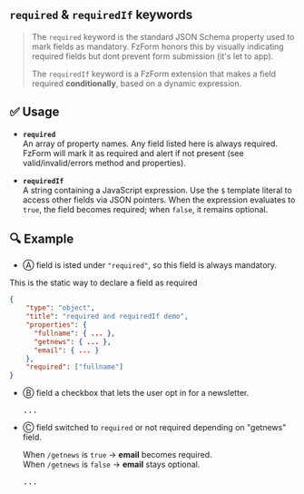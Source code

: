 ## `required` & `requiredIf` keywords

>The `required` keyword is the standard JSON Schema property used to mark fields as mandatory. 
>FzForm honors this by visually indicating required fields but dont prevent form submission (it's let to app).
>
>The `requiredIf` keyword is a FzForm extension that makes a field required **conditionally**, based on a dynamic expression.

## ✅ Usage

- **`required`**  
  An array of property names. Any field listed here is always required. 
  FzForm will mark it as required and alert if not present  (see valid/invalid/errors method and properties).

- **`requiredIf`**  
  A string containing a JavaScript expression. Use the `$` template literal to access other fields via JSON pointers. 
  When the expression evaluates to `true`, the field becomes required; when `false`, it remains optional.

## 🔍 Example

- Ⓐ field is isted under `"required"`, so this field is always mandatory.

This is the static way to declare a field as required
```json
{
    "type": "object",
    "title": "required and requiredIf demo",
    "properties": {
      "fullname": { ... },
      "getnews": { ... },
      "email": { ... }
    },
    "required": ["fullname"]
}
```

- Ⓑ field a checkbox that lets the user opt in for a newsletter.
    <pre onclick="this.innerHTML = form.sourceSchema.properties.getnews._toJSON(4)">...</pre>

- Ⓒ field switched to `required` or not required depending on "getnews" field.

  When `/getnews` is `true` → **email** becomes required.  
  When `/getnews` is `false` → **email** stays optional.

  <pre onclick="this.innerHTML = form.sourceSchema.properties.email._toJSON(4)">...</pre>
